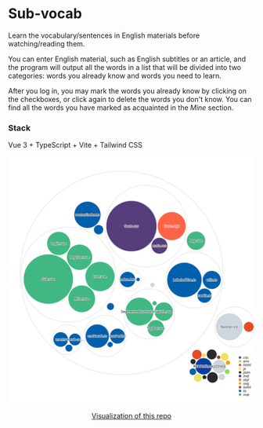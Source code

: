 # Sub-vocab

Learn the vocabulary/sentences in English materials before watching/reading them.

You can enter English material, such as English subtitles or an article, and the program will output all the words in a list that will be divided into two categories: words you already know and words you need to learn.

After you log in, you may mark the words you already know by clicking on the checkboxes, or click again to delete the words you don't know. You can find all the words you have marked as acquainted in the *Mine* section.

 
### Stack

Vue 3 + TypeScript + Vite + Tailwind CSS


![Visualization of this repo](./diagram.svg)

<div align="center">
<a href="https://mango-dune-07a8b7110.1.azurestaticapps.net/?repo=kyle1an%2FSubVocab">Visualization of this repo</a>
</div>

